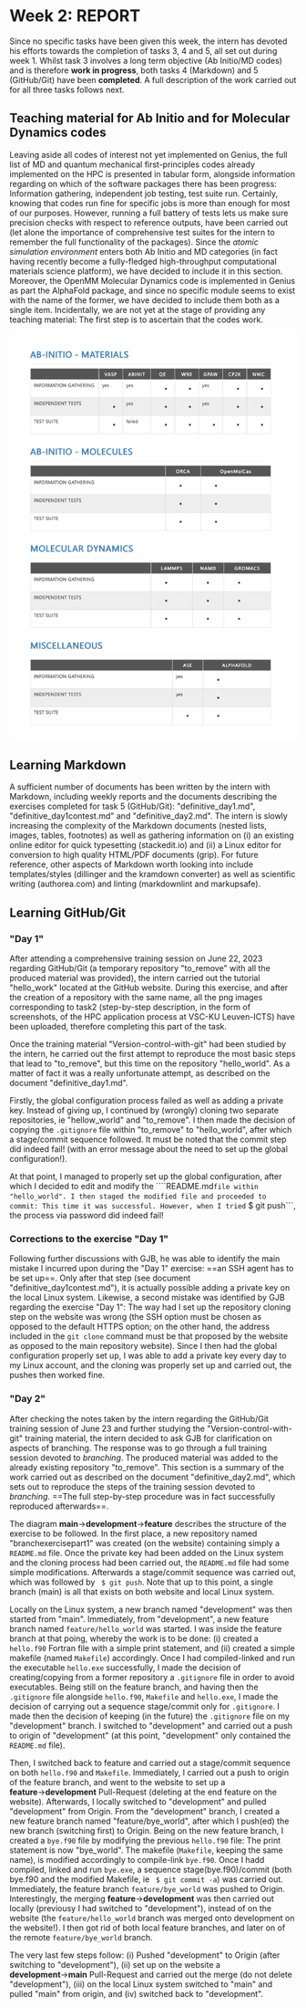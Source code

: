 
# Week 2: REPORT

Since no specific tasks have been given this week, the intern has devoted his efforts towards the completion of tasks 3, 4 and 5, all set out during week 1. Whilst task 3 involves a long term objective (Ab Initio/MD codes) and is therefore **work in progress**, both tasks 4 (Markdown) and 5 (GitHub/Git) have been **completed**. A full description of the work carried out for all three tasks follows next. 

## Teaching material for Ab Initio and for Molecular Dynamics codes

Leaving aside all codes of interest not yet implemented on Genius, the full list of MD and quantum mechanical first-principles codes already implemented on the HPC is presented in tabular form, alongside information regarding on which of the software packages there has been progress: Information gathering, independent job testing, test suite run. Certainly, knowing that codes run fine for specific jobs is more than enough for most of our purposes. However, running a full battery of tests lets us make sure precision checks with respect to reference outputs, have been carried out (let alone the importance of comprehensive test suites for the intern to remember the full functionality of the packages). Since the *atomic simulation environment* enters both Ab Initio and MD categories (in fact having recently become a fully-fledged high-throughput computational materials science platform), we have decided to include it in this section. Moreover, the OpenMM Molecular Dynamics code is implemented in Genius as part the AlphaFold package, and since no specific module seems to exist with the name of the former, we have decided to include them both as a single item. Incidentally, we are not yet at the stage of providing any teaching material: The first step is to ascertain that the codes work.

![](tablesgenius.png)

## Learning Markdown

A sufficient number of documents has been written by the intern with Markdown, including weekly reports and the documents describing the exercises completed for task 5 (GitHub/Git): "definitive_day1.md", "definitive_day1contest.md" and "definitive_day2.md". The intern is slowly increasing the complexity of the Markdown documents (nested lists, images, tables, footnotes) as well as gathering information on (i) an existing online editor for quick typesetting (stackedit.io) and (ii) a Linux editor for conversion to high quality HTML/PDF documents (grip). For future reference, other aspects of Markdown worth looking into include templates/styles (dillinger and the kramdown converter) as well as scientific writing (authorea.com) and linting (markdownlint and markupsafe).

## Learning GitHub/Git

### "Day 1"

After attending a comprehensive training session on June 22, 2023 regarding GitHub/Git (a temporary repository "to_remove" with all the produced material was provided), the intern carried out the tutorial "hello_work" located at the GitHub website. During this exercise, and after the creation of a repository with the same name, all the png images corresponding to task2 (step-by-step description, in the form of screenshots, of the HPC application process at VSC-KU Leuven-ICTS) have been uploaded, therefore completing this part of the task. 

Once the training material "Version-control-with-git" had been studied by the intern, he carried out the first attempt to reproduce the most basic steps that lead to "to_remove", but this time on the repository "hello_world". As a matter of fact it was a really unfortunate attempt, as described on the document "definitive_day1.md". 

Firstly, the global configuration process failed as well as adding a private key. Instead of giving up, I continued by (wrongly) cloning two separate repositories, ie "hellow_world" and "to_remove". I then made the decision of copying the ```.gitignore``` file within "to_remove" to "hello_world", after which a stage/commit sequence followed. It must be noted that the commit step did indeed fail! (with an error message about the need to set up the global configuration!). 

At that point, I managed to properly set up the global configuration, after which I decided to edit and modify the ````README.md``` file within "hello_world". I then staged the modified file and proceeded to commit: This time it was successful. However, when I tried ``` $ git push```, the process via password did indeed fail!

### Corrections to the exercise "Day 1"

Following further discussions with GJB, he was able to identify the main mistake I incurred upon during the "Day 1" exercise: ==an SSH agent has to be set up==. Only after that step (see document "definitive_day1contest.md"), it is actually possible adding a private key on the local Linux system. Likewise, a second mistake was identified by GJB regarding the exercise "Day 1": The way had I set up the repository cloning step on the website was wrong (the SSH option must be chosen as opposed to the default HTTPS option; on the other hand, the address included in the ```git clone``` command must be that proposed by the website as opposed to the main repository website). Since I then had the global configuration properly set up, I was able to add a private key every day to my Linux account, and the cloning was properly set up and carried out, the pushes then worked fine.

### "Day 2"

After checking the notes taken by the intern regarding the GitHub/Git training session of June 23 and further studying the "Version-control-with-git" training material, the intern decided to ask GJB for clarification on aspects of branching. The response was to go through a full training session devoted to *branching*. The produced material was added to the already existing repository "to_remove". This section is a summary of the work carried out as described on the document "definitive_day2.md", which sets out to reproduce the steps of the training session devoted to *branching*. ==The full step-by-step procedure was in fact successfully reproduced afterwards==.

The diagram **main**$\rightarrow$**development**$\rightarrow$**feature** describes the structure of the exercise to be followed. In the first place, a new repository named "branchexercisepart1" was created (on the website) containing simply a ```README.md``` file. Once the private key had been added on the Linux system and the cloning process had been carried out, the ```README.md``` file had some simple modifications. Afterwards a stage/commit sequence was carried out, which was followed by ``` $ git push```. Note that up to this point, a single branch (main) is all that exists on both website and local Linux system.  

Locally on the Linux system, a new branch named "development" was then started from "main". Immediately, from "development", a new feature branch named ```feature/hello_world``` was started. I was inside the feature branch at that poing, whereby the work is to be done: (i) created a ```hello.f90``` Fortran file with a simple print statement, and (ii) created a simple makefile (named ```Makefile```) accordingly. Once I had compiled-linked and run the executable ```hello.exe``` successfully, I made the decision of creating/copying from a former repository a ```.gitignore``` file in order to avoid executables. Being still on the feature branch, and having then the ```.gitignore``` file alongside ```hello.f90```, ```Makefile``` and ```hello.exe```, I made the decision of carrying out a sequence stage/commit only for ```.gitignore```. I made then the decision of keeping (in the future) the ```.gitignore``` file on my "development" branch. I switched to "development" and carried out a push to origin of "development" (at this point, "development" only contained the ```README.md``` file).

Then, I switched back to feature and carried out a stage/commit sequence on both ```hello.f90``` and ```Makefile```. Immediately, I carried out a push to origin of the feature branch, and went to the website to set up a **feature**$\rightarrow$**development** Pull-Request (deleting at the end feature on the website). Afterwards, I locally switched to "development" and pulled "development" from Origin. From the "development" branch, I created a new feature branch named "feature/bye_world", after which I push(ed) the new branch (switching first) to Origin. Being on the new feature branch, I created a ```bye.f90``` file by modifying the previous ```hello.f90``` file: The print statement is now "bye_world". The makefile (```Makefile```, keeping the same name), is modified accordingly to compile-link ```bye.f90```. Once I hadd compiled, linked and run ```bye.exe```, a sequence stage(bye.f90)/commit (both bye.f90 and the modified Makefile, ie ``` $ git commit -a```) was carried out. Immediately, the feature branch ```feature/bye_world``` was pushed to Origin. Interestingly, the merging **feature**$\rightarrow$**development** was then carried out locally (previousy I had switched to "development"), instead of on the website (the ```feature/hello_world``` branch was merged onto development on the website!). I then got rid of both local feature branches, and later on of the remote ```feature/bye_world``` branch.

The very last few steps follow: (i) Pushed "development" to Origin (after switching to "development"), (ii) set up on the website a **development**$\rightarrow$**main** Pull-Request and carried out the merge (do not delete "development"), (iii) on the local Linux system switched to "main" and pulled "main" from origin, and (iv) switched back to "development".